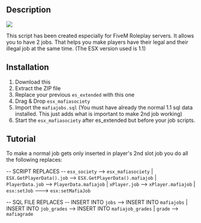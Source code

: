 ## Description

[![][product-screenshot]](https://i.imgur.com/ZLcXlqu.png)

This script has been created especially for FiveM Roleplay servers. It allows you to have 2 jobs. That helps you make players have their legal and their illegal job at the same time. (The ESX version used is 1.1)

## Installation

1. Download this
2. Extract the ZIP file
3. Replace your previous `es_extended` with this one
4. Drag & Drop `esx_mafiasociety`
5. Import the `mafiajobs.sql` (You must have already the normal 1.1 sql data installed. This just adds what is important to make 2nd job working)
6. Start the `esx_mafiasociety` after es_extended but before your job scripts.

## Tutorial

To make a normal job gets only inserted in player's 2nd slot job you do all the following replaces:

-- SCRIPT REPLACES --
`esx_society` --> `esx_mafiasociety` |
`ESX.GetPlayerData().job` --> `ESX.GetPlayerData().mafiajob` |
`PlayerData.job` --> `PlayerData.mafiajob` |
`xPlayer.job` --> `xPlayer.mafiajob` |
`esx:setJob` ---> `esx:setMafiaJob`

-- SQL FILE REPLACES --
INSERT INTO `jobs` --> INSERT INTO `mafiajobs` |
INSERT INTO `job_grades` --> INSERT INTO `mafiajob_grades` |
`grade` --> `mafiagrade`

[product-screenshot]: https://i.imgur.com/ZLcXlqu.png
